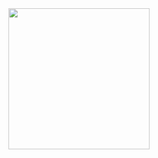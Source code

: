  

  <img height="280em" src="http://piskel-imgstore-b.appspot.com/img/5e59996b-7a33-11ed-bb28-237be25597dd.gif"/> 
  <!--
pl
 <div styles="display:flex; ">
 <img height="180em" src="https://github-readme-stats.vercel.app/api/top-langs/?username=LauricioX&layout=compact&langs_count=7&theme=cobalt"/>
 <img height="180em" src="https://github-readme-stats.vercel.app/api?username=LauricioX&show_icons=true&theme=cobalt&include_all_commits=true&count_private=true"/> 
 </div>
-->
